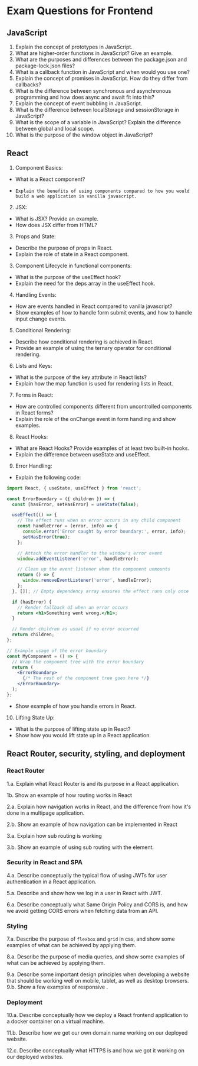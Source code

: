 
# Exam Questions for Frontend

## JavaScript

1. Explain the concept of prototypes in JavaScript.
2. What are higher-order functions in JavaScript? Give an example.
3. What are the purposes and differences between the package.json and package-lock.json files?
4. What is a callback function in JavaScript and when would you use one?
5. Explain the concept of promises in JavaScript. How do they differ from callbacks?
6. What is the difference between synchronous and asynchronous programming and how does async and await fit into this?
7. Explain the concept of event bubbling in JavaScript.
8. What is the difference between localStorage and sessionStorage in JavaScript?
9. What is the scope of a variable in JavaScript? Explain the difference between global and local scope.
10. What is the purpose of the window object in JavaScript?

## React

1. Component Basics:
- What is a React component?
-     Explain the benefits of using components compared to how you would build a web application in vanilla javascript.
2. JSX:
- What is JSX? Provide an example.
- How does JSX differ from HTML?
3. Props and State:
- Describe the purpose of props in React.
- Explain the role of state in a React component.
3. Component Lifecycle in functional components:
- What is the purpose of the useEffect hook?
- Explain the need for the deps array in the useEffect hook.
4. Handling Events:
- How are events handled in React compared to vanilla javascript?
- Show examples of how to handle form submit events, and how to handle input change events.
5. Conditional Rendering:
- Describe how conditional rendering is achieved in React.
- Provide an example of using the ternary operator for conditional rendering.
6. Lists and Keys:
- What is the purpose of the key attribute in React lists?
- Explain how the map function is used for rendering lists in React.
7. Forms in React:
- How are controlled components different from uncontrolled components in React forms?
- Explain the role of the onChange event in form handling and show examples.
8. React Hooks:
- What are React Hooks? Provide examples of at least two built-in hooks.
- Explain the difference between useState and useEffect.
9. Error Handling:
- Explain the following code:
```jsx
import React, { useState, useEffect } from 'react';

const ErrorBoundary = ({ children }) => {
  const [hasError, setHasError] = useState(false);

  useEffect(() => {
    // The effect runs when an error occurs in any child component
    const handleError = (error, info) => {
      console.error('Error caught by error boundary:', error, info);
      setHasError(true);
    };

    // Attach the error handler to the window's error event
    window.addEventListener('error', handleError);

    // Clean up the event listener when the component unmounts
    return () => {
      window.removeEventListener('error', handleError);
    };
  }, []); // Empty dependency array ensures the effect runs only once

  if (hasError) {
    // Render fallback UI when an error occurs
    return <h1>Something went wrong.</h1>;
  }

  // Render children as usual if no error occurred
  return children;
};

// Example usage of the error boundary
const MyComponent = () => {
  // Wrap the component tree with the error boundary
  return (
    <ErrorBoundary>
      {/* The rest of the component tree goes here */}
    </ErrorBoundary>
  );
};

```
- Show example of how you handle errors in React.
10. Lifting State Up:
- What is the purpose of lifting state up in React?
- Show how you would lift state up in a React application.


## React Router, security, styling, and deployment

### React Router

1.a. Explain what React Router is and its purpose in a React application.

1b. Show an example of how routing works in React

2.a. Explain how navigation works in React, and the difference from how it's done in a multipage application.

2.b. Show an example of how navigation can be implemented in React

3.a. Explain how sub routing is working

3.b. Show an example of using sub routing with the <Outlet/> element.

### Security in React and SPA

4.a. Describe conceptually the typical flow of using JWTs for user authentication in a React application.

5.a. Describe and show how we log in a user in React with JWT.

6.a. Describe conceptually what Same Origin Policy and CORS is, and how we avoid getting CORS errors when fetching data from an API.

### Styling

7.a. Describe the purpose of `flexbox` and `grid` in css, and show some examples of what can be achieved by applying them.

8.a. Describe the purpose of media queries, and show some examples of what can be achieved by applying them.

9.a. Describe some important design principles when developing a website that should be working well on mobile, tablet, as well as desktop browsers.
9.b. Show a few examples of responsive .

### Deployment

10.a. Describe conceptually how we deploy a React frontend application to a docker container on a virtual machine.

11.b. Describe how we get our own domain name working on our deployed website.

12.c. Describe conceptually what HTTPS is and how we got it working on our deployed websites.